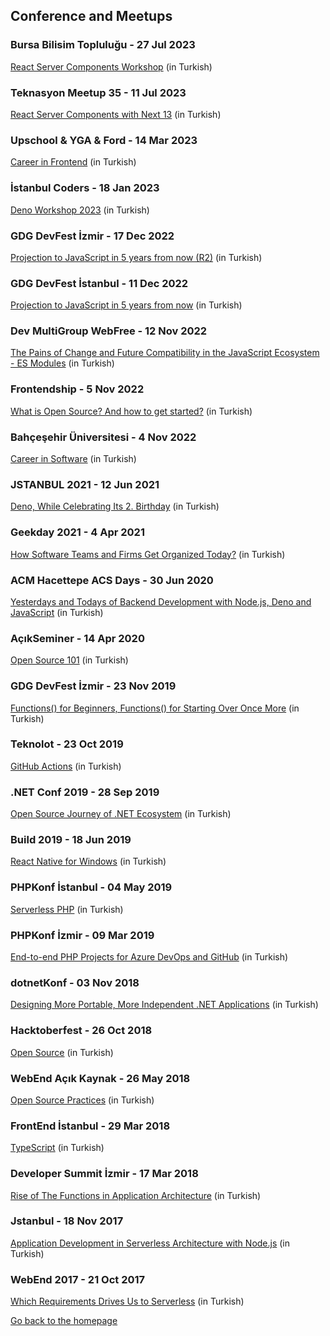 ## Conference and Meetups

### Bursa Bilisim Topluluğu - 27 Jul 2023

[React Server Components Workshop](https://speakerdeck.com/eser/react-server-components)
(in Turkish)

### Teknasyon Meetup 35 - 11 Jul 2023

[React Server Components with Next 13](https://speakerdeck.com/eser/rsc-with-next-13)
(in Turkish)

### Upschool & YGA & Ford - 14 Mar 2023

[Career in Frontend](https://speakerdeck.com/eser/frontend-kariyeri) (in
Turkish)

### İstanbul Coders - 18 Jan 2023

[Deno Workshop 2023](https://speakerdeck.com/eser/deno-workshop-2023) (in
Turkish)

### GDG DevFest İzmir - 17 Dec 2022

[Projection to JavaScript in 5 years from now (R2)](https://speakerdeck.com/eser/5-yil-sonraki-javascripte-bugunden-bakis-r2)
(in Turkish)

### GDG DevFest İstanbul - 11 Dec 2022

[Projection to JavaScript in 5 years from now](https://speakerdeck.com/eser/5-yil-sonraki-javascripte-bugunden-bakis)
(in Turkish)

### Dev MultiGroup WebFree - 12 Nov 2022

[The Pains of Change and Future Compatibility in the JavaScript Ecosystem - ES Modules](https://speakerdeck.com/eser/javascript-ekosistemindedegisim-sancilari-ve-gelecek-uyumlulugu-es-modules)
(in Turkish)

### Frontendship - 5 Nov 2022

[What is Open Source? And how to get started?](https://speakerdeck.com/eser/acik-kaynak-nedir-nasil-baslariz)
(in Turkish)

### Bahçeşehir Üniversitesi - 4 Nov 2022

[Career in Software](https://speakerdeck.com/eser/yazilimda-kariyer) (in
Turkish)

### JSTANBUL 2021 - 12 Jun 2021

[Deno, While Celebrating Its 2. Birthday](https://speakerdeck.com/eser/2-yasina-girerken-deno)
(in Turkish)

### Geekday 2021 - 4 Apr 2021

[How Software Teams and Firms Get Organized Today?](https://speakerdeck.com/eser/gunumuzde-yazilim-ekipleri-ve-firmalari-nasil-organize-oluyor)
(in Turkish)

### ACM Hacettepe ACS Days - 30 Jun 2020

[Yesterdays and Todays of Backend Development with Node.js, Deno and JavaScript](https://speakerdeck.com/eser/node-dot-js-deno-ve-javascript-ile-backend-gelistirmenin-dunu-ve-bugunu)
(in Turkish)

### AçıkSeminer - 14 Apr 2020

[Open Source 101](https://speakerdeck.com/eser/acik-kaynak-101-acikseminer) (in
Turkish)

### GDG DevFest İzmir - 23 Nov 2019

[Functions() for Beginners, Functions() for Starting Over Once More](https://speakerdeck.com/eser/yeni-baslayanlar-icin-fonksiyonlar-yeniden-baslamak-icin-fonksiyonlar)
(in Turkish)

### Teknolot - 23 Oct 2019

[GitHub Actions](https://speakerdeck.com/eser/github-actions) (in Turkish)

### .NET Conf 2019 - 28 Sep 2019

[Open Source Journey of .NET Ecosystem](https://speakerdeck.com/eser/dot-net-ekosisteminin-acik-kaynak-yolculugu-ve-bugunu)
(in Turkish)

### Build 2019 - 18 Jun 2019

[React Native for Windows](https://speakerdeck.com/eser/react-native-for-windows)
(in Turkish)

### PHPKonf İstanbul - 04 May 2019

[Serverless PHP](https://speakerdeck.com/eser/serverless-php) (in Turkish)

### PHPKonf İzmir - 09 Mar 2019

[End-to-end PHP Projects for Azure DevOps and GitHub](https://speakerdeck.com/eser/azure-devops-ve-github-ile-uctan-uca-php-projeleri)
(in Turkish)

### dotnetKonf - 03 Nov 2018

[Designing More Portable, More Independent .NET Applications](https://speakerdeck.com/eser/daha-tasinabilir-daha-bagimsiz-net-uygulamalari-tasarlamak)
(in Turkish)

### Hacktoberfest - 26 Oct 2018

[Open Source](https://speakerdeck.com/eser/acik-kaynak) (in Turkish)

### WebEnd Açık Kaynak - 26 May 2018

[Open Source Practices](https://speakerdeck.com/eser/acik-kaynak-pratikleri) (in
Turkish)

### FrontEnd İstanbul - 29 Mar 2018

[TypeScript](https://speakerdeck.com/eser/typescript) (in Turkish)

### Developer Summit İzmir - 17 Mar 2018

[Rise of The Functions in Application Architecture](https://speakerdeck.com/eser/uygulama-mimarisinde-fonksiyonlarin-yukselisi)
(in Turkish)

### Jstanbul - 18 Nov 2017

[Application Development in Serverless Architecture with Node.js](https://speakerdeck.com/eser/node-dot-js-ile-serverless-mimaride-gelistirme-yapmak)
(in Turkish)

### WebEnd 2017 - 21 Oct 2017

[Which Requirements Drives Us to Serverless](https://speakerdeck.com/eser/hangi-ihtiyaclarla-serverlessa-yoneldik)
(in Turkish)

[Go back to the homepage](../../README.md)
